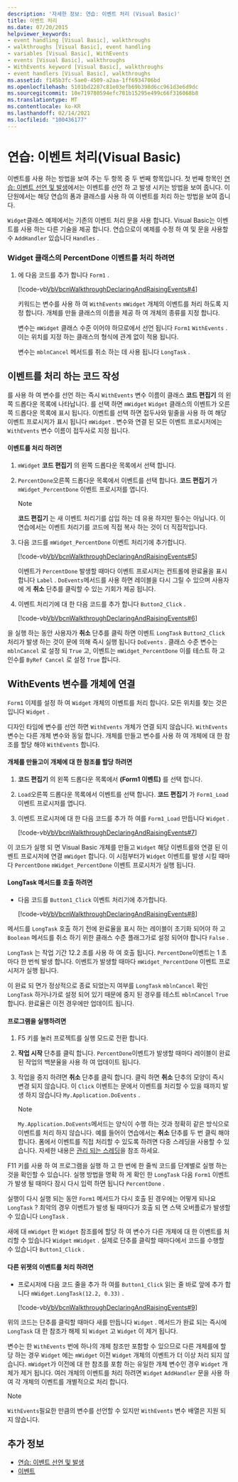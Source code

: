 ```yaml
---
description: '자세한 정보: 연습: 이벤트 처리 (Visual Basic)'
title: 이벤트 처리
ms.date: 07/20/2015
helpviewer_keywords:
- event handling [Visual Basic], walkthroughs
- walkthroughs [Visual Basic], event handling
- variables [Visual Basic], WithEvents
- events [Visual Basic], walkthroughs
- WithEvents keyword [Visual Basic], walkthroughs
- event handlers [Visual Basic], walkthroughs
ms.assetid: f145b3fc-5ae0-4509-a2aa-1ff6934706bd
ms.openlocfilehash: 5101bd2287c81e03efb69b398d6cc961d3e6d9dc
ms.sourcegitcommit: 10e719780594efc781b15295e499c66f316068b8
ms.translationtype: MT
ms.contentlocale: ko-KR
ms.lasthandoff: 02/14/2021
ms.locfileid: "100436177"
---
```

# <a name="walkthrough-handling-events-visual-basic"></a>연습: 이벤트 처리(Visual Basic)

이벤트를 사용 하는 방법을 보여 주는 두 항목 중 두 번째 항목입니다. 첫 번째 항목인 [연습: 이벤트 선언 및 발생](walkthrough-declaring-and-raising-events.md)에서는 이벤트를 선언 하 고 발생 시키는 방법을 보여 줍니다. 이 단원에서는 해당 연습의 폼과 클래스를 사용 하 여 이벤트를 처리 하는 방법을 보여 줍니다.  
  
 `Widget`클래스 예제에서는 기존의 이벤트 처리 문을 사용 합니다. Visual Basic는 이벤트를 사용 하는 다른 기술을 제공 합니다. 연습으로이 예제를 수정 하 여 및 문을 사용할 수 `AddHandler` 있습니다 `Handles` .  
  
### <a name="to-handle-the-percentdone-event-of-the-widget-class"></a>Widget 클래스의 PercentDone 이벤트를 처리 하려면  
  
1. 에 다음 코드를 추가 합니다 `Form1` .  
  
     [!code-vb[VbVbcnWalkthroughDeclaringAndRaisingEvents#4](~/samples/snippets/visualbasic/VS_Snippets_VBCSharp/VbVbcnWalkthroughDeclaringAndRaisingEvents/VB/Form1.vb#4)]  
  
     키워드는 변수를 사용 하 여 `WithEvents` `mWidget` 개체의 이벤트를 처리 하도록 지정 합니다. 개체를 만들 클래스의 이름을 제공 하 여 개체의 종류를 지정 합니다.  
  
     변수는 `mWidget` 클래스 수준 이어야 하므로에서 선언 됩니다 `Form1` `WithEvents` . 이는 위치를 지정 하는 클래스의 형식에 관계 없이 적용 됩니다.  
  
     변수는 `mblnCancel` 메서드를 취소 하는 데 사용 됩니다 `LongTask` .  
  
## <a name="writing-code-to-handle-an-event"></a>이벤트를 처리 하는 코드 작성  

 를 사용 하 여 변수를 선언 하는 즉시 `WithEvents` 변수 이름이 클래스 **코드 편집기** 의 왼쪽 드롭다운 목록에 나타납니다. 를 선택 하면 `mWidget` `Widget` 클래스의 이벤트가 오른쪽 드롭다운 목록에 표시 됩니다. 이벤트를 선택 하면 접두사와 밑줄을 사용 하 여 해당 이벤트 프로시저가 표시 됩니다 `mWidget` . 변수와 연결 된 모든 이벤트 프로시저에는 `WithEvents` 변수 이름이 접두사로 지정 됩니다.  
  
#### <a name="to-handle-an-event"></a>이벤트를 처리 하려면  
  
1. `mWidget` **코드 편집기** 의 왼쪽 드롭다운 목록에서 선택 합니다.  
  
2. `PercentDone`오른쪽 드롭다운 목록에서 이벤트를 선택 합니다. **코드 편집기** 가 `mWidget_PercentDone` 이벤트 프로시저를 엽니다.  
  
    > [!NOTE]
    > **코드 편집기** 는 새 이벤트 처리기를 삽입 하는 데 유용 하지만 필수는 아닙니다. 이 연습에서는 이벤트 처리기를 코드에 직접 복사 하는 것이 더 직접적입니다.  
  
3. 다음 코드를 `mWidget_PercentDone` 이벤트 처리기에 추가합니다.  
  
     [!code-vb[VbVbcnWalkthroughDeclaringAndRaisingEvents#5](~/samples/snippets/visualbasic/VS_Snippets_VBCSharp/VbVbcnWalkthroughDeclaringAndRaisingEvents/VB/Form1.vb#5)]  
  
     이벤트가 `PercentDone` 발생할 때마다 이벤트 프로시저는 컨트롤에 완료율을 표시 합니다 `Label` . `DoEvents`메서드를 사용 하면 레이블을 다시 그릴 수 있으며 사용자에 게 **취소** 단추를 클릭할 수 있는 기회가 제공 됩니다.  
  
4. 이벤트 처리기에 대 한 다음 코드를 추가 합니다 `Button2_Click` .  
  
     [!code-vb[VbVbcnWalkthroughDeclaringAndRaisingEvents#6](~/samples/snippets/visualbasic/VS_Snippets_VBCSharp/VbVbcnWalkthroughDeclaringAndRaisingEvents/VB/Form1.vb#6)]  
  
 을 실행 하는 동안 사용자가 **취소** 단추를 클릭 하면 이벤트 `LongTask` `Button2_Click` 처리가 발생 하는 것이 문에 의해 즉시 실행 됩니다 `DoEvents` . 클래스 수준 변수는 `mblnCancel` 로 설정 되 `True` 고, 이벤트는 `mWidget_PercentDone` 이를 테스트 하 고 인수를 `ByRef Cancel` 로 설정 `True` 합니다.  
  
## <a name="connecting-a-withevents-variable-to-an-object"></a>WithEvents 변수를 개체에 연결  

 `Form1` 이제를 설정 하 여 `Widget` 개체의 이벤트를 처리 합니다. 모든 위치를 찾는 것은입니다 `Widget` .  
  
 디자인 타임에 변수를 선언 하면 `WithEvents` 개체가 연결 되지 않습니다. `WithEvents`변수는 다른 개체 변수와 동일 합니다. 개체를 만들고 변수를 사용 하 여 개체에 대 한 참조를 할당 해야 `WithEvents` 합니다.  
  
#### <a name="to-create-an-object-and-assign-a-reference-to-it"></a>개체를 만들고이 개체에 대 한 참조를 할당 하려면  
  
1. **코드 편집기** 의 왼쪽 드롭다운 목록에서 **(Form1 이벤트)** 를 선택 합니다.  
  
2. `Load`오른쪽 드롭다운 목록에서 이벤트를 선택 합니다. **코드 편집기** 가 `Form1_Load` 이벤트 프로시저를 엽니다.  
  
3. 이벤트 프로시저에 대 한 다음 코드를 추가 하 여를 `Form1_Load` 만듭니다 `Widget` .  
  
     [!code-vb[VbVbcnWalkthroughDeclaringAndRaisingEvents#7](~/samples/snippets/visualbasic/VS_Snippets_VBCSharp/VbVbcnWalkthroughDeclaringAndRaisingEvents/VB/Form1.vb#7)]  
  
 이 코드가 실행 되 면 Visual Basic 개체를 만들고 `Widget` 해당 이벤트를와 연결 된 이벤트 프로시저에 연결 `mWidget` 합니다. 이 시점부터가 `Widget` 이벤트를 발생 시킬 때마다 `PercentDone` `mWidget_PercentDone` 이벤트 프로시저가 실행 됩니다.  
  
#### <a name="to-call-the-longtask-method"></a>LongTask 메서드를 호출 하려면  
  
- 다음 코드를 `Button1_Click` 이벤트 처리기에 추가합니다.  
  
     [!code-vb[VbVbcnWalkthroughDeclaringAndRaisingEvents#8](~/samples/snippets/visualbasic/VS_Snippets_VBCSharp/VbVbcnWalkthroughDeclaringAndRaisingEvents/VB/Form1.vb#8)]  
  
 메서드를 `LongTask` 호출 하기 전에 완료율을 표시 하는 레이블이 초기화 되어야 하 고 `Boolean` 메서드를 취소 하기 위한 클래스 수준 플래그가로 설정 되어야 합니다 `False` .  
  
 `LongTask` 는 작업 기간 12.2 초를 사용 하 여 호출 됩니다. `PercentDone`이벤트는 1 초 마다 한 번씩 발생 합니다. 이벤트가 발생할 때마다 `mWidget_PercentDone` 이벤트 프로시저가 실행 됩니다.  
  
 이 완료 되 면가 정상적으로 종료 되었는지 여부를 `LongTask` `mblnCancel` 확인 `LongTask` 하거나가로 설정 되어 있기 때문에 중지 된 경우를 테스트 `mblnCancel` `True` 합니다. 완료율은 이전 경우에만 업데이트 됩니다.  
  
#### <a name="to-run-the-program"></a>프로그램을 실행하려면  
  
1. F5 키를 눌러 프로젝트를 실행 모드로 전환 합니다.  
  
2. **작업 시작** 단추를 클릭 합니다. `PercentDone`이벤트가 발생할 때마다 레이블이 완료 된 작업의 백분율을 사용 하 여 업데이트 됩니다.  
  
3. 작업을 중지 하려면 **취소** 단추를 클릭 합니다. 클릭 하면 **취소** 단추의 모양이 즉시 변경 되지 않습니다. 이 `Click` 이벤트는 문에서 이벤트를 처리할 수 있을 때까지 발생 하지 않습니다 `My.Application.DoEvents` .  
  
    > [!NOTE]
    > `My.Application.DoEvents`메서드는 양식이 수행 하는 것과 정확히 같은 방식으로 이벤트를 처리 하지 않습니다. 예를 들어이 연습에서는 **취소** 단추를 두 번 클릭 해야 합니다. 폼에서 이벤트를 직접 처리할 수 있도록 하려면 다중 스레딩을 사용할 수 있습니다. 자세한 내용은 [관리 되는 스레딩](../../../../standard/threading/index.md)을 참조 하세요.
  
 F11 키를 사용 하 여 프로그램을 실행 하 고 한 번에 한 줄씩 코드를 단계별로 실행 하는 것을 확인할 수 있습니다. 실행 방법을 명확 하 게 확인 한 `LongTask` 다음 `Form1` 이벤트가 발생 될 때마다 잠시 다시 입력 하면 됩니다 `PercentDone` .  
  
 실행이 다시 실행 되는 동안 `Form1` 메서드가 다시 호출 된 경우에는 어떻게 되나요 `LongTask` ? 최악의 경우 이벤트가 발생 될 때마다가 호출 되 면 스택 오버플로가 발생할 수 있습니다 `LongTask` .  
  
 새에 대 `mWidget` 한 `Widget` 참조를에 할당 하 여 변수가 다른 개체에 대 한 이벤트를 처리할 수 있습니다 `Widget` `mWidget` . 실제로 단추를 클릭할 때마다에서 코드를 수행할 수 있습니다 `Button1_Click` .  
  
#### <a name="to-handle-events-for-a-different-widget"></a>다른 위젯의 이벤트를 처리 하려면  
  
- 프로시저에 다음 코드 줄을 추가 하 여를 `Button1_Click` 읽는 줄 바로 앞에 추가 합니다 `mWidget.LongTask(12.2, 0.33)` .  
  
     [!code-vb[VbVbcnWalkthroughDeclaringAndRaisingEvents#9](~/samples/snippets/visualbasic/VS_Snippets_VBCSharp/VbVbcnWalkthroughDeclaringAndRaisingEvents/VB/Form1.vb#9)]  
  
 위의 코드는 단추를 클릭할 때마다 새를 만듭니다 `Widget` . 메서드가 완료 되는 즉시에 `LongTask` 대 한 참조가 해제 되 `Widget` 고 `Widget` 이 제거 됩니다.  
  
 변수는 한 `WithEvents` 번에 하나의 개체 참조만 포함할 수 있으므로 다른 개체를에 할당 하는 경우 `Widget` 에는 `mWidget` 이전 `Widget` 개체의 이벤트가 더 이상 처리 되지 않습니다. `mWidget`가 이전에 대 한 참조를 포함 하는 유일한 개체 변수인 경우 `Widget` 개체가 제거 됩니다. 여러 개체의 이벤트를 처리 하려면 `Widget` `AddHandler` 문을 사용 하 여 각 개체의 이벤트를 개별적으로 처리 합니다.  
  
> [!NOTE]
> `WithEvents`필요한 만큼의 변수를 선언할 수 있지만 `WithEvents` 변수 배열은 지원 되지 않습니다.  
  
## <a name="see-also"></a>추가 정보

- [연습: 이벤트 선언 및 발생](walkthrough-declaring-and-raising-events.md)
- [이벤트](index.md)
